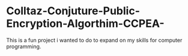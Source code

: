 # Colltaz-Conjuture-Public-Encryption-Algorthim-CCPEA-
This is a fun project i wanted to do to expand on my skills for computer programming.
